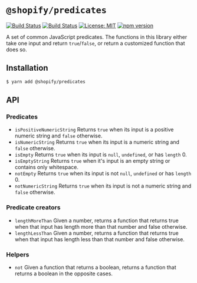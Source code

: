 # `@shopify/predicates`

[![Build Status](https://github.com/Shopify/quilt/workflows/Node-CI/badge.svg?branch=main)](https://github.com/Shopify/quilt/actions?query=workflow%3ANode-CI)
[![Build Status](https://github.com/Shopify/quilt/workflows/Ruby-CI/badge.svg?branch=main)](https://github.com/Shopify/quilt/actions?query=workflow%3ARuby-CI)
[![License: MIT](https://img.shields.io/badge/License-MIT-green.svg)](LICENSE.md) [![npm version](https://badge.fury.io/js/%40shopify%2Fpredicates.svg)](https://badge.fury.io/js/%40shopify%2Fpredicates.svg)

A set of common JavaScript predicates. The functions in this library either take one input and return `true`/`false`, or return a customized function that does so.

## Installation

```bash
$ yarn add @shopify/predicates
```

## API

### Predicates

- `isPositiveNumericString` Returns `true` when its input is a positive numeric string and `false` otherwise.
- `isNumericString` Returns `true` when its input is a numeric string and `false` otherwise.
- `isEmpty` Returns `true` when its input is `null`, `undefined`, or has `length` 0.
- `isEmptyString` Returns `true` when it's input is an empty string or contains only whitespace.
- `notEmpty` Returns `true` when its input is not `null`, `undefined` or has `length` 0.
- `notNumericString` Returns `true` when its input is not a numeric string and `false` otherwise.

### Predicate creators

- `lengthMoreThan` Given a number, returns a function that returns true when that input has length more than that number and false otherwise.
- `lengthLessThan` Given a number, returns a function that returns true when that input has length less than that number and false otherwise.

### Helpers

- `not` Given a function that returns a boolean, returns a function that returns a boolean in the opposite cases.
